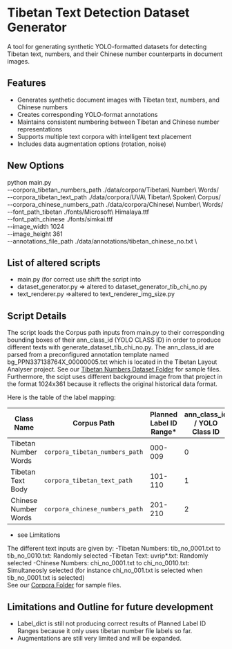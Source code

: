 # Tibetan Text Detection Dataset Generator

A tool for generating synthetic YOLO-formatted datasets for detecting Tibetan text, numbers, and their Chinese number counterparts in document images.

## Features
- Generates synthetic document images with Tibetan text, numbers, and Chinese numbers
- Creates corresponding YOLO-format annotations
- Maintains consistent numbering between Tibetan and Chinese number representations
- Supports multiple text corpora with intelligent text placement
- Includes data augmentation options (rotation, noise)

## New Options
python main.py \
  --corpora_tibetan_numbers_path ./data/corpora/Tibetan\ Number\ Words/ \
  --corpora_tibetan_text_path ./data/corpora/UVA\ Tibetan\ Spoken\ Corpus/ \
  --corpora_chinese_numbers_path ./data/corpora/Chinese\ Number\ Words/ 
  --font_path_tibetan ./fonts/Microsoft\ Himalaya.ttf \
  --font_path_chinese ./fonts/simkai.ttf \
  --image_width 1024 \
  --image_height 361 \
  --annotations_file_path ./data/annotations/tibetan_chinese_no.txt \

## List of altered scripts
- main.py (for correct use shift the script into 
- dataset_generator.py => altered to dataset_generator_tib_chi_no.py
- text_renderer.py =>altered to text_renderer_img_size.py

## Script Details
The script loads the Corpus path inputs from main.py to their corresponding bounding boxes of their ann_class_id (YOLO CLASS ID) in order to produce different texts with generate_dataset_tib_chi_no.py. 
The ann_class_id are parsed from a preconfigured annotation template named bg_PPN337138764X_00000005.txt which is located in the Tibetan Layout Analyser project. See our [Tibetan Numbers Dataset Folder](https://github.com/CodexAITeam/TibetanLayoutAnalyzer/tree/main/data/tibetan%20numbers) for sample files. Furthermore, the scipt uses different background image from that project in the format 1024x361 
because it reflects the original historical data format. 

Here is the table of the label mapping: 

| Class Name            | Corpus Path                     | Planned Label ID Range* | ann_class_id / YOLO Class ID |
|-----------------------|---------------------------------|-------------------------|------------------------------|
| Tibetan Number Words  | `corpora_tibetan_numbers_path`  | 000-009                 | 0                            |
| Tibetan Text Body     | `corpora_tibetan_text_path`     | 101-110                 | 1                            |
| Chinese Number Words  | `corpora_chinese_numbers_path`  | 201-210                 | 2                            |
* see Limitations

The different text inputs are given by:
-Tibetan Numbers: tib_no_0001.txt to tib_no_0010.txt: Randomly selected
-Tibetan Text: uvrip*.txt: Randomly selected
-Chinese Numbers: chi_no_0001.txt to chi_no_0010.txt: Simultaneosly selected (for instance chi_no_001.txt is selected when tib_no_0001.txt is selected)  
See our [Corpora Folder](https://github.com/CodexAITeam/TibetanOCR/tree/synthetic_generation_tib_chi_no/data/corpora) for sample files.

## Limitations and Outline for future development
- Label_dict is still not producing correct results of Planned Label ID Ranges because it only uses tibetan number file labels so far. 
- Augmentations are still very limited and will be expanded. 
